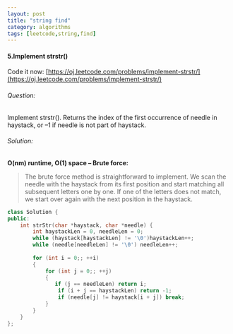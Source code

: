 ```yaml
---
layout: post
title: "string find"
category: algorithms 
tags: [leetcode,string,find]
---
```

#### 5.Implement strstr()
Code it now: [https://oj.leetcode.com/problems/implement-strstr/](https://oj.leetcode.com/problems/implement-strstr/) 

###### Question:
Implement strstr(). Returns the index of the first occurrence of needle in haystack, or –1 if needle is not part of haystack.

###### Solution:
**O(nm) runtime, O(1) space – Brute force:**
>The brute force method is straightforward to implement. We scan the needle with the haystack from its first position and start matching all subsequent letters one by one. If one of the letters does not match, we start over again with the next position in the haystack.

``` C++
class Solution {
public:
    int strStr(char *haystack, char *needle) {
        int haystackLen = 0, needleLen = 0;
		while (haystack[haystackLen] != '\0')haystackLen++;
		while (needle[needleLen] != '\0') needleLen++;
      
		for (int i = 0;; ++i)
		{
			for (int j = 0;; ++j)
			{	
			   if (j == needleLen) return i;
				if (i + j == haystackLen) return -1;
				if (needle[j] != haystack[i + j]) break;				
			}
		}
    }
};
```